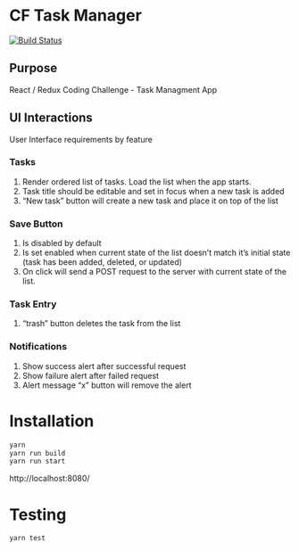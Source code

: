 # CF Task Manager
[![Build Status](https://travis-ci.org/lazdinst/cftaskmanager.svg?branch=master)](https://travis-ci.org/lazdinst/cftaskmanager)

## Purpose
React / Redux Coding Challenge - Task Managment App

## UI Interactions
User Interface requirements by feature

### Tasks
1. Render ordered list of tasks. Load the list when the app starts.
2. Task title should be editable and set in focus when a new task is added
3. “New task” button will create a new task and place it on top of the list

### Save Button
1. Is disabled by default
2. Is set enabled when current state of the list doesn’t match it’s initial state (task has been added,
deleted, or updated)
3. On click will send a POST request to the server with current state of the list.

### Task Entry
1. “trash” button deletes the task from the list

### Notifications
1. Show success alert after successful request
2. Show failure alert after failed request
3. Alert message “x” button will remove the alert

# Installation
```javascript
yarn
yarn run build
yarn run start
```
http://localhost:8080/

# Testing
```javascript
yarn test
```

